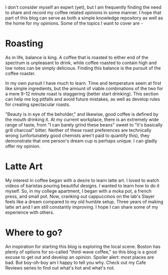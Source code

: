 I don't consider myself an expert (yet), but I am frequently finding the need to share and record my coffee related opinions in some manner.
I hope that part of this blog can serve as both a simple knowledge repository as well as the home for my opinions.
Some of the topics I want to cover are -

# Roasting

As in life, balance is king.
A coffee that is roasted to either end of the spectrum is unpleasant to drink, while coffee roasted to contain high and low notes can be simply delicious.
Finding this balance is the pursuit of the coffee roaster.

In my own pursuit I have much to learn.
Time and temperature seem at first like simple ingredients, but the amount of viable combinations of the two for a mere 9-12 minute roast is staggering (better start drinking).
This section can help me log pitfalls and avoid future mistakes, as well as develop rules for creating spectacular roasts.

"Beauty is in eye of the beholder," and likewise, good coffee is defined by the mouth drinking it.
At my current workplace, there is an extremely wide range of taste, from "I can barely grind these beans" sweet  to "it's basically grill charcoal" bitter.
Neither of these roast preferences are technically wrong (unfortunately good chemists aren't paid to quantify this), they demonstrate that one person's dream cup is perhaps unique.
I can gladly offer my opinion.

# Latte Art

My interest in coffee began with a desire to learn latte art. I loved to watch videos of baristas pouring beautiful designs. I wanted to learn how to do it myself. So, in my college apartment, I began with a moka pot, a french press, and small pot. Now, cranking out cappuccinos on the lab's Slayer feels like a dream compared to my old humble setup. Three years of making latte art  and I am still constantly improving. I hope I can share some of my experience with others.

# Where to go?

An inspiration for starting this blog is exploring the local scene. Boston has plenty of options for so-called "third-wave coffee," so this blog is a good excuse to get out and develop an opinion. Spoiler alert: most places are bad. But boy-oh-boy am I happy to tell you why. Check out my Cafe Reviews series to find out what's hot and what's not.
